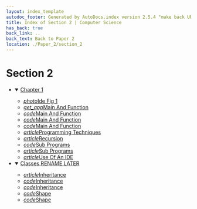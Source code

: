 ```yaml
---
layout: index_template
autodoc_footer: Generated by AutoDocs.index version 2.5.4 "make back URLs relative" ⓒ Starwort, 2020
title: Index of Section 2 | Computer Science
has_back: true
back_link: ..
back_text: Back to Paper 2
location: ./Paper_2/section_2
---
```


# **Section 2**

- <details open><summary><a href='./chapter_1'>Chapter 1</a></summary>

  - <a href='./chapter_1/ide_fig_1.png'><i title='PNG file' class="material-icons">photo</i>Ide Fig 1</a>
  - <a href='./chapter_1/main_and_function'><i title=' file' class="material-icons">get_app</i>Main And Function</a>
  - <a href='./chapter_1/main_and_function.c'><i title='C file' class="material-icons">code</i>Main And Function</a>
  - <a href='./chapter_1/main_and_function.ocrpsc'><i title='OCRPSC file' class="material-icons">code</i>Main And Function</a>
  - <a href='./chapter_1/main_and_function.splw'><i title='SPLW file' class="material-icons">code</i>Main And Function</a>
  - <a href='./chapter_1/programming_techniques.html'><i title='MD file' class="material-icons">article</i>Programming Techniques</a>
  - <a href='./chapter_1/recursion.html'><i title='MD file' class="material-icons">article</i>Recursion</a>
  - <a href='./chapter_1/sub_programs.c'><i title='C file' class="material-icons">code</i>Sub Programs</a>
  - <a href='./chapter_1/sub_programs.html'><i title='MD file' class="material-icons">article</i>Sub Programs</a>
  - <a href='./chapter_1/use_of_an_IDE.html'><i title='MD file' class="material-icons">article</i>Use Of An IDE</a>

  </details>
- <details open><summary><a href='./classes_RENAME_LATER'>Classes RENAME LATER</a></summary>

  - <a href='./classes_RENAME_LATER/inheritance.html'><i title='MD file' class="material-icons">article</i>Inheritance</a>
  - <a href='./classes_RENAME_LATER/inheritance.psc'><i title='PSC file' class="material-icons">code</i>Inheritance</a>
  - <a href='./classes_RENAME_LATER/inheritance.py'><i title='PY file' class="material-icons">code</i>Inheritance</a>
  - <a href='./classes_RENAME_LATER/shape.py'><i title='PY file' class="material-icons">code</i>Shape</a>
  - <a href='./classes_RENAME_LATER/shape.splw'><i title='SPLW file' class="material-icons">code</i>Shape</a>

  </details>
